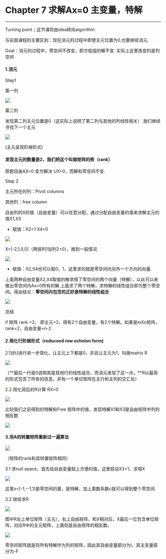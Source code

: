# Chapter 7 求解Ax=0 主变量，特解

---

Turning point；这节课将由idea转向algorithm

与前面课程的主要区别：现在消元的过程中即使主元位置为0,也要继续消元.

Goal：消元的过程中，零空间不改变，即方程组的解不变. 实际上这里改变的是列空间

#### 1.消元

Step1

第一列

![](/assets/微信图片_20180111154555.png)

第二列

发现第二列主元位置是0（这实际上说明了第二列与其他的列线性相关）.我们继续寻找下一个主元

![](/assets/微信图片_20180111154557.png)

\(主元呈现阶梯形式\)

#### **发现主元的数量是2，我们把这个叫做矩阵的秩（rank）**

原题目由AX=0 变为解决 UX=0，而解和零空间不变.

Step 2

主元所在的列：Pivot columns

其他列：free column

自由列的X的值（自由变量）可以任意分配，通过分配自由变量的值来求解主元的值X1,X3

* 赋值：X2=1 X4=0

![](/assets/微信图片_20180111154600.png)

X=\[-2,1,0,0\]（两倍列1加列2=0），推到一般情况

![](/assets/微信图片_20180111154602.png)

* 赋值：X2,X4也可以取0，1，这里求的就是零空间内另外一个方向的向量.

上面两种自由变量X2,X4取值的解求得了零空间的两个向量（特解），以此可以来推出零空间内Ax=0所有的解.上面求了两个特解，求特解的线性组合即为整个零空间。得出结论：**零空间内包含的正好是特解的线性组合**

![](/assets/微信图片_20180111154605.png)

总结

if 矩阵 rank =2， 即主元=2，得有2个自由变量，有2个特解。如果是mXn矩阵，rank=2，自由变量=n-2

#### **2.简化行阶梯形式（reduceed row echelon form\)**

2.1对U进行进一步简化，让主元上下都是0，并且让主元为1，叫做matrix R

![](/assets/微信图片_20180111154607.png)

（**最后一行是0说明其是其他行的线性组合，而消元发现了这一点，**R以最简的形式包含了所有的信息。并有一个单位矩阵在主行和主列的交汇处）

2.2 用化简后的R计算 RX=0

![](/assets/微信图片_20180111154611.png)

比较我们之前得到的特解和Free 矩阵中的值，发现特解X1和X3是自由矩阵中列的相反数

![](/assets/微信图片_20180111154613.png)

#### 3.用A的转置矩阵重新过一遍算法

![](/assets/微信图片_20180111154623.png)

（矩阵的rank和其转置矩阵相同）

3.1 求null space，首先给自由变量赋上方便的值，这里假设X3=1，求得X

![](/assets/微信图片_20180111154625.png)

这里x=\[-1,--1,1\]是零空间的基，是特解，加上乘数系数c就可以得到整个零空间.

3.2 继续求R

![](/assets/微信图片_20180111154626.png)

图中R左上单位矩阵（主元），右上自由矩阵，和X相对应，X最后一位包含单位矩阵，对应R中的主元矩阵，上面则是自由矩阵的相反数。

![](/assets/微信图片_20180111154628.png)

零空间矩阵就是将所有特解作为列的矩阵，因此其自由变量部分为I，其主变量部分为-F

